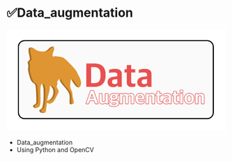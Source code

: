 # ✅Data_augmentation

<img width="640" src="./img/logo.png"/>


- Data_augmentation
- Using Python and OpenCV 

